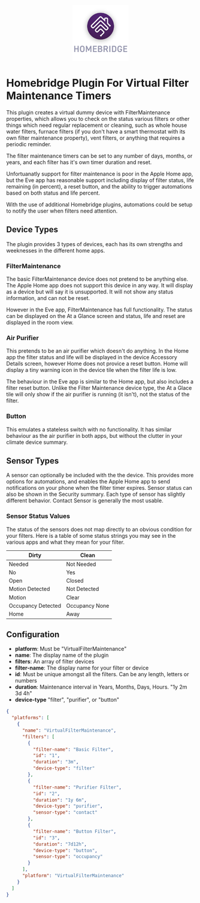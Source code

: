 
<p align="center">

<img src="https://github.com/homebridge/branding/raw/master/logos/homebridge-wordmark-logo-vertical.png" width="150">

</p>


# Homebridge Plugin For Virtual Filter Maintenance Timers

This plugin creates a virtual dummy device with FilterMaintenance properties, which allows you to check on the status
various filters or other things which need regular replacement or cleaning, such as whole house water filters, furnace
filters (if you don't have a smart thermostat with its own filter maintenance property), vent filters, or anything
that requires a periodic reminder.

The filter maintenance timers can be set to any number of days, months, or years, and each filter has it's own timer
duration and reset.

Unfortuanatly support for filter maintenance is poor in the Apple Home app, but the Eve app has reasonable support
including display of filter status, life remaining (in percent), a reset button, and the ability to trigger automations
based on both status and life percent.

With the use of additional Homebridge plugins, automations could be setup to notify the user when filters need attention.

## Device Types

The plugin provides 3 types of devices, each has its own strengths and weeknesses in the different home apps.

### FilterMaintenance

The basic FilterMaintenance device does not pretend to be anything else. The Apple Home app does not support this device
in any way. It will display as a device but will say it is unsupported. It will not show any status information, and can
not be reset.

However in the Eve app, FilterMaintenance has full functionality. The status can be displayed on the At a Glance screen
and status, life and reset are displayed in the room view.

### Air Purifier

This pretends to be an air purifier which doesn't do anything. In the Home app the filter status and life will be 
displayed in the device Accessory Details screen, however Home does not provice a reset button. Home will display a
tiny warning icon in the device tile when the filter life is low.

The behaviour in the Eve app is similar to the Home app, but also includes a filter reset button. Unlike the Filter
Maintenance device type, the At a Glace tile will only show if the air purifier is running (it isn't), not the status of
the filter.

### Button

This emulates a stateless switch with no functionality. It has similar behaviour as the air purifier in both apps, but 
without the clutter in your climate device summary.

## Sensor Types

A sensor can optionally be included with the the device. This provides more options for automations, and enables the
Apple Home app to send notifications on your phone when the filter timer expires. Sensor status can also be shown in
the Security summary. Each type of sensor has slightly different behavior. Contact Sensor is generally the most usable.

### Sensor Status Values

The status of the sensors does not map directly to an obvious condition for your filters. Here is a table of some status
strings you may see in the various apps and what they mean for your filter.

|Dirty             |Clean         |
|------------------|--------------|
|Needed            |Not Needed    |
|No                |Yes           |
|Open              |Closed        |
|Motion Detected   |Not Detected  |
|Motion            |Clear         |
|Occupancy Detected|Occupancy None|
|Home              |Away          |

## Configuration

- **platform**: Must be "VirtualFilterMaintenance"
- **name**: The display name of the plugin
- **filters**: An array of filter devices
- **filter-name**: The display name for your filter or device
- **id**: Must be unique amongst all the filters. Can be any length, letters or numbers
- **duration**: Maintenance interval in Years, Months, Days, Hours. "1y 2m 3d 4h"
- **device-type** "filter", "purifier", or "button"

```json
{
  "platforms": [
    {
      "name": "VirtualFilterMaintenance",
      "filters": [
        {
          "filter-name": "Basic Filter",
          "id": "1",
          "duration": "3m",
          "device-type": "filter"
        },
        {
          "filter-name": "Purifier Filter",
          "id": "2",
          "duration": "1y 6m",
          "device-type": "purifier",
          "sensor-type": "contact"
        },
        {
          "filter-name": "Button Filter",
          "id": "3",
          "duration": "7d12h",
          "device-type": "button",
          "sensor-type": "occupancy"
        }
      ],
      "platform": "VirtualFilterMaintenance"
    }
  ]
}
```

